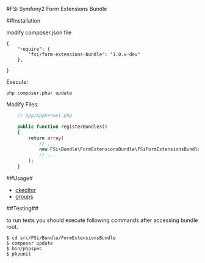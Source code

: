 #FSi Symfony2 Form Extensions Bundle

##Installation

modify composer.json file

```
{
    "require": {
        "fsi/form-extensions-bundle": "1.0.x-dev"
    },

}
```
Execute:

```
php composer.phar update
```

Modify Files:

```php
    // app/AppKernel.php

    public function registerBundles()
    {
        return array(
            // ...
            new FSi\Bundle\FormExtensionsBundle\FSiFormExtensionsBundle(),
            // ...
        );
    }
```

##Usage#

- [ckeditor](Resources/doc/ckeditor.md)
- [groups](Resources/doc/groups.md)

##Testing##

to run tests you should execute following commands after accessing bundle root.

```
$ cd src/FSi/Bundle/FormExtensionsBundle
$ composer update
$ bin/phpspec
$ phpunit
```